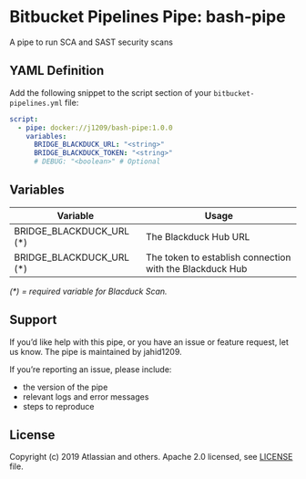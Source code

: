 # Bitbucket Pipelines Pipe: bash-pipe

A  pipe to run SCA and SAST security scans

## YAML Definition

Add the following snippet to the script section of your `bitbucket-pipelines.yml` file:

```yaml
script:
  - pipe: docker://j1209/bash-pipe:1.0.0
    variables:
      BRIDGE_BLACKDUCK_URL: "<string>"
      BRIDGE_BLACKDUCK_TOKEN: "<string>"
      # DEBUG: "<boolean>" # Optional
```
## Variables

| Variable | Usage                                              |
|----------|----------------------------------------------------|
| BRIDGE_BLACKDUCK_URL (*) | The Blackduck Hub URL          |
| BRIDGE_BLACKDUCK_URL  (*)  | The token to establish connection with the Blackduck Hub |

_(*) = required variable for Blacduck Scan._


## Support
If you’d like help with this pipe, or you have an issue or feature request, let us know.
The pipe is maintained by jahid1209.

If you’re reporting an issue, please include:

- the version of the pipe
- relevant logs and error messages
- steps to reproduce

## License
Copyright (c) 2019 Atlassian and others.
Apache 2.0 licensed, see [LICENSE](LICENSE.txt) file.
